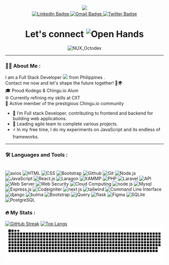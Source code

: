 <div id="header" align="center">
  <img src="https://media.giphy.com/media/M9gbBd9nbDrOTu1Mqx/giphy.gif" width="100"/>

  <div id="badges">
  <a target="_blank" href="https://www.linkedin.com/in/Jasonavecilla/">
    <img src="https://img.shields.io/badge/LinkedIn-blue?style=for-the-badge&logo=linkedin&logoColor=white" alt="LinkedIn Badge"/>
  </a>
  <a target="_blank" href="avecillajason77@gmail.com">
    <img src="https://img.shields.io/badge/Email-whitesmoke?style=for-the-badge&logo=gmail&logoColor=red" alt="Gmail Badge"/>
  </a>
  <a target="_blank" href="">
    <img src="https://img.shields.io/badge/Portfolio-blue?style=for-the-badge&logo=javascript&logoColor=#F7DF1E" alt="Twitter Badge"/>
  </a>
</div>

  <h1>
  Let's connect
  <img src="https://raw.githubusercontent.com/Tarikul-Islam-Anik/Animated-Fluent-Emojis/master/Emojis/Hand%20gestures/Open%20Hands.png" alt="Open Hands" width="50" height="50" />
</h1>
</div>
  <div align="center">
      <img src="https://user-images.githubusercontent.com/74038190/212741999-016fddbd-617a-4448-8042-0ecf907aea25.gif" width="400" alt="NUX_Octodex">
  </div>
  
  ---

### :man_technologist: About Me :
I am a Full Stack Developer <img src="https://media.giphy.com/media/WUlplcMpOCEmTGBtBW/giphy.gif" width="30"> from Philippines .<br>
Contact me now and let's shape the future together! 💌🌍 <br>
🎓 Proud Kodego & Chingu.io Alum <br>
🌐 Currently refining my skills at CIIT<br>
🚀 Active member of the prestigious Chingu.io community <br>
- :telescope: I’m  Full stack Developer, contributing to frontend and backend for building web applications.
- :seedling: Leading agile team to complete various projects.
- :zap: In my free time, I do my experiments on JavaScript and its endless of frameworks.







  
  
---

### :hammer_and_wrench: Languages and Tools :
<div>


  <br>
  <img alt='axios' src='https://img.shields.io/badge/axios-blue.svg?style=for-the-badge&logo=axios&logoColor' />
<img alt='HTML' src='https://img.shields.io/badge/HTML-blue.svg?style=for-the-badge&logo=HTML&logoColor' />
<img alt='CSS' src='https://img.shields.io/badge/CSS-blue.svg?style=for-the-badge&logo=CSS&logoColor' />
<img alt='Bootstrap ' src='https://img.shields.io/badge/Bootstrap -blue.svg?style=for-the-badge&logo=Bootstrap &logoColor' />
<img alt='Github' src='https://img.shields.io/badge/Github-blue.svg?style=for-the-badge&logo=Github&logoColor' />
<img alt='Git' src='https://img.shields.io/badge/Git-blue.svg?style=for-the-badge&logo=Git&logoColor' />
<img alt='Node.js' src='https://img.shields.io/badge/Node.js-blue.svg?style=for-the-badge&logo=Node.js&logoColor' />
<img alt='JavaScript ' src='https://img.shields.io/badge/JavaScript -blue.svg?style=for-the-badge&logo=JavaScript &logoColor' />
<img alt='React.js' src='https://img.shields.io/badge/React.js-blue.svg?style=for-the-badge&logo=React.js&logoColor' />
<img alt='Laragon ' src='https://img.shields.io/badge/Laragon -blue.svg?style=for-the-badge&logo=Laragon &logoColor' />
<img alt='XAMMP ' src='https://img.shields.io/badge/XAMMP -blue.svg?style=for-the-badge&logo=XAMMP &logoColor' />
<img alt='PHP ' src='https://img.shields.io/badge/PHP -blue.svg?style=for-the-badge&logo=PHP &logoColor' />
<img alt='Laravel ' src='https://img.shields.io/badge/Laravel -blue.svg?style=for-the-badge&logo=Laravel &logoColor' />
<img alt='API ' src='https://img.shields.io/badge/API -blue.svg?style=for-the-badge&logo=API &logoColor' />
<img alt='Web Server' src='https://img.shields.io/badge/Web Server-blue.svg?style=for-the-badge&logo=Web Server&logoColor' />
<img alt='Web Security' src='https://img.shields.io/badge/Web Security-blue.svg?style=for-the-badge&logo=Web Security&logoColor' />
<img alt='Cloud Computing' src='https://img.shields.io/badge/Cloud Computing-blue.svg?style=for-the-badge&logo=Cloud Computing&logoColor' />
<img alt='node js' src='https://img.shields.io/badge/node js-blue.svg?style=for-the-badge&logo=node js&logoColor' />
<img alt='Mysql' src='https://img.shields.io/badge/Mysql-blue.svg?style=for-the-badge&logo=Mysql&logoColor' />
<img alt='Express.js' src='https://img.shields.io/badge/Express.js-blue.svg?style=for-the-badge&logo=Express.js&logoColor' />
<img alt='Codeigniter' src='https://img.shields.io/badge/Codeigniter-blue.svg?style=for-the-badge&logo=Codeigniter&logoColor' />
<img alt='next js' src='https://img.shields.io/badge/next js-blue.svg?style=for-the-badge&logo=next js&logoColor' />
<img alt='tailwind' src='https://img.shields.io/badge/tailwind-blue.svg?style=for-the-badge&logo=tailwind&logoColor' />
<img alt='Command Line Interface' src='https://img.shields.io/badge/Command Line Interface-blue.svg?style=for-the-badge&logo=Command Line Interface&logoColor' />
<img alt='django' src='https://img.shields.io/badge/django-blue.svg?style=for-the-badge&logo=django&logoColor' />
<img alt='bulma' src='https://img.shields.io/badge/bulma-blue.svg?style=for-the-badge&logo=bulma&logoColor' />
<img alt='Bootstrap' src='https://img.shields.io/badge/Bootstrap-blue.svg?style=for-the-badge&logo=Bootstrap&logoColor' />
<img alt='jQuery' src='https://img.shields.io/badge/jQuery-blue.svg?style=for-the-badge&logo=jQuery&logoColor' />
<img alt='flask' src='https://img.shields.io/badge/flask-blue.svg?style=for-the-badge&logo=flask&logoColor' />
<img alt='Figma' src='https://img.shields.io/badge/Figma-blue.svg?style=for-the-badge&logo=Figma&logoColor' />
<img alt='SQLite' src='https://img.shields.io/badge/SQLite-blue.svg?style=for-the-badge&logo=SQLite&logoColor' />
<img alt='PostgreSQL' src='https://img.shields.io/badge/PostgreSQL-blue.svg?style=for-the-badge&logo=PostgreSQL&logoColor' />

  <br>

  ### :fire: My Stats :
[![GitHub Streak](https://github-readme-streak-stats.herokuapp.com?user=jasonavecilla)](https://git.io/streak-stats)
[![Top Langs](https://github-readme-stats.vercel.app/api/top-langs/?username=jasonavecilla&layout=compact&theme=vision-friendly-dark)](https://github.com/anuraghazra/github-readme-stats)
<picture>
  <source media="(prefers-color-scheme: dark)" srcset="github-snake-dark.svg" />
  <source media="(prefers-color-scheme: light)" srcset="github-snake.svg" />
  <img alt="github-snake" src="https://raw.githubusercontent.com/vinhqua/vinhqua/output/github-contribution-grid-snake.svg" />
</picture>
